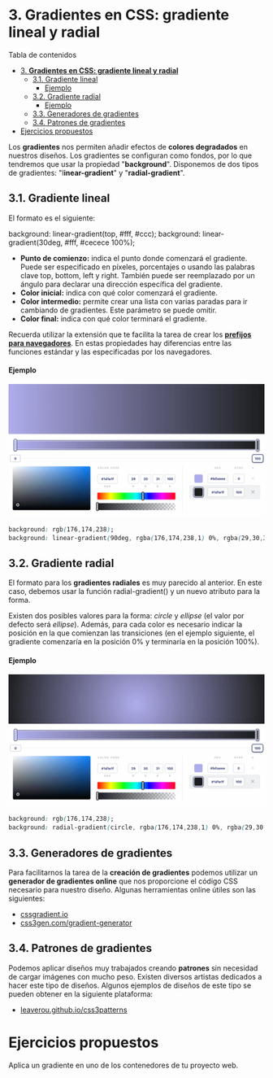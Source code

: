 # 3. **Gradientes en CSS: gradiente lineal y radial**

Tabla de contenidos

- [3. **Gradientes en CSS: gradiente lineal y radial**](#3-gradientes-en-css-gradiente-lineal-y-radial)
  - [3.1. Gradiente lineal](#31-gradiente-lineal)
      - [Ejemplo](#ejemplo)
  - [3.2. Gradiente radial](#32-gradiente-radial)
      - [Ejemplo](#ejemplo-1)
  - [3.3. Generadores de gradientes](#33-generadores-de-gradientes)
  - [3.4. Patrones de gradientes](#34-patrones-de-gradientes)
- [Ejercicios propuestos](#ejercicios-propuestos)

Los **gradientes** nos permiten añadir efectos de **colores degradados** en nuestros diseños. Los gradientes se configuran como fondos, por lo que tendremos que usar la propiedad "**background**". Disponemos de dos tipos de gradientes: "l**inear-gradient**" y "**radial-gradient**".

## 3.1. Gradiente lineal

El formato es el siguiente:

background: linear-gradient(top, #fff, #ccc);
background: linear-gradient(30deg, #fff, #cecece 100%);

-   **Punto de comienzo:** indica el punto donde comenzará el gradiente. Puede ser especificado en píxeles, porcentajes o usando las palabras clave top, bottom, left y right. También puede ser reemplazado por un ángulo para declarar una dirección específica del gradiente.
-   **Color inicial:** indica con qué color comenzará el gradiente.
-   **Color intermedio:** permite crear una lista con varias paradas para ir cambiando de gradientes. Este parámetro se puede omitir.
-   **Color final:** indica con qué color terminará el gradiente.

Recuerda utilizar la extensión que te facilita la tarea de crear los [**prefijos para navegadores**](https://github.com/Sergio-Rey-Personal/DIW/blob/master/UD03_Disenyo_y_maquetacion_web_con_HTML5_y_CSS3/UD03_31_PrefijosNavegadoresCSS.md). En estas propiedades hay diferencias entre las funciones estándar y las especificadas por los navegadores.

#### Ejemplo

![gradiante lineal CSS](img/gradiante-lineal-CSS.png)

```css
background: rgb(176,174,238);
background: linear-gradient(90deg, rgba(176,174,238,1) 0%, rgba(29,30,31,1) 100%);
```

## 3.2. Gradiente radial

El formato para los **gradientes radiales** es muy parecido al anterior. En este caso, debemos usar la función radial-gradient() y un nuevo atributo para la forma.

Existen dos posibles valores para la forma: *circle* y *ellipse* (el valor por defecto será *ellipse*). Además, para cada color es necesario indicar la posición en la que comienzan las transiciones (en el ejemplo siguiente, el gradiente comenzaría en la posición 0% y terminaría en la posición 100%).

#### Ejemplo

![gradiante radial CSS](img/gradiante-radial-CSS.png)
```css
background: rgb(176,174,238);
background: radial-gradient(circle, rgba(176,174,238,1) 0%, rgba(29,30,31,1) 100%);
```

## 3.3. Generadores de gradientes

Para facilitarnos la tarea de la **creación de gradientes** podemos utilizar un **generador de gradientes online** que nos proporcione el código CSS necesario para nuestro diseño. Algunas herramientas online útiles son las siguientes:

-   [cssgradient.io](https://cssgradient.io/)
-   [css3gen.com/gradient-generator](http://css3gen.com/gradient-generator/)

## 3.4. Patrones de gradientes

Podemos aplicar diseños muy trabajados creando **patrones** sin necesidad de cargar imágenes con mucho peso. Existen diversos artistas dedicados a hacer este tipo de diseños. Algunos ejemplos de diseños de este tipo se pueden obtener en la siguiente plataforma:

-   [leaverou.github.io/css3patterns](https://leaverou.github.io/css3patterns/)

# Ejercicios propuestos

Aplica un gradiente en uno de los contenedores de tu proyecto web.